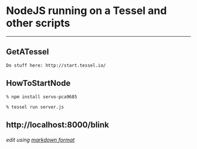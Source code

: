 # NodeJS running on a Tessel and other scripts

---
## GetATessel

    Do stuff here: http://start.tessel.io/

## HowToStartNode

    % npm install servo-pca9685

    % tessel run server.js

http://localhost:8000/blink
---

###### edit using [markdown format](http://daringfireball.net/projects/markdown/) ######
